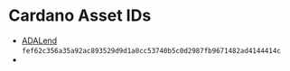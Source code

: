 # Cardano Asset IDs

* [ADALend](https://adalend.finance/) `fef62c356a35a92ac893529d9d1a0cc53740b5c0d2987fb9671482ad4144414c`
* 